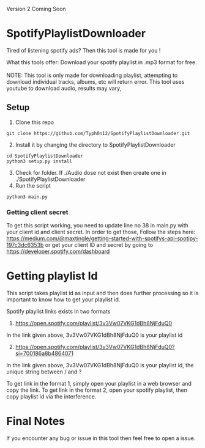 Version 2 Coming Soon

# SpotifyPlaylistDownloader
Tired of listening spotify ads? Then this tool is made for you !

What this tools offer: Download your spotify playlist in .mp3 format for free.
<br><br>
NOTE: This tool is only made for downloading playlist, attempting to download individual tracks, albums, etc will return error. This tool uses youtube to download audio, results may vary,

## Setup

1. Clone this repo
```
git clone https://github.com/Typh0n12/SpotifyPlaylistDownloader.git
```
2. Install it by changing the directory to SpotifyPlaylistDownloader
```
cd SpotifyPlaylistDownloader
python3 setup.py install
```
3. Check for folder. If ./Audio dose not exist then create one in ./SpotifyPlaylistDownloader
4. Run the script
``` 
python3 main.py
```

### Getting client secret

To get this script working, you need to update line no 38 in main.py with your client id and client secret. In order to get those, Follow the steps here: https://medium.com/@maxtingle/getting-started-with-spotifys-api-spotipy-197c3dc6353b or get your client ID and secret by going to https://developer.spotify.com/dashboard

# Getting playlist Id

This script takes playlist id as input and then does further processing so it is important to know how to get your playlist id.

Spotify playlist links exists in two formats

1. https://open.spotify.com/playlist/3v3Vw07VKG1dBh8NjFduQ0

In the link given above, 3v3Vw07VKG1dBh8NjFduQ0 is your playlist id

2. https://open.spotify.com/playlist/3v3Vw07VKG1dBh8NjFduQ0?si=700186a8b4864071

In the link given above, 3v3Vw07VKG1dBh8NjFduQ0 is your playlist id, the unique string between / and ?

To get link in the format 1, simply open your playlist in a web browser and copy the link.
To get link in the format 2, open your spotify playlist, then copy playlist id via the interference.

# Final Notes

If you encounter any bug or issue in this tool then feel free to open a issue.
